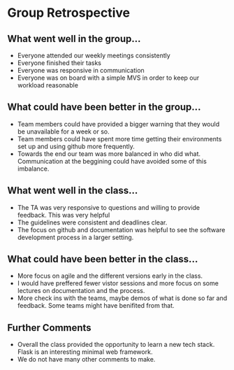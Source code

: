 # Group Retrospective

## What went well in the group...
* Everyone attended our weekly meetings consistently
* Everyone finished their tasks
* Everyone was responsive in communication
* Everyone was on board with a simple MVS in order to keep our workload reasonable

## What could have been better in the group...
* Team members could have provided a bigger warning that they would be unavailable for a week or so.
* Team members could have spent more time getting their environments set up and using github more frequently.
* Towards the end our team was more balanced in who did what. Communication at the beggining could have avoided some of this imbalance. 

## What went well in the class...
* The TA was very responsive to questions and willing to provide feedback. This was very helpful
* The guidelines were consistent and deadlines clear.
* The focus on github and documentation was helpful to see the software development process in a larger setting. 

## What could have been better in the class...
* More focus on agile and the different versions early in the class.
* I would have preffered fewer vistor sessions and more focus on some lectures on documentation and the process. 
* More check ins with the teams, maybe demos of what is done so far and feedback. Some teams might have benifited from that. 

## Further Comments
* Overall the class provided the opportunity to learn a new tech stack. Flask is an interesting minimal web framework.
* We do not have many other comments to make.  

